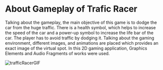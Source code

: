 # About Gameplay of Trafic Racer

Talking about the gameplay, the main objective of this game is to dodge the car from the huge traffic. There is a health symbol, which helps to increase the speed of the car and a power-up symbol to increase the life bar of the car. The player has to avoid traffic by dodging it. Talking about the gaming environment, different images, and animations are placed which provides an exact image of the virtual spot. In this 2D gaming application, Graphics Elements and Audio Fragments of works were used.

![trafficRacerGIF](https://user-images.githubusercontent.com/61742799/177136792-95e43513-750c-4702-bd06-1e28aaeec057.gif)
